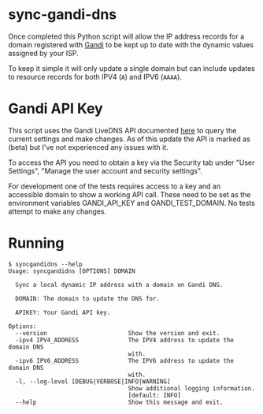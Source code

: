 # sync-gandi-dns

Once completed this Python script will allow the IP address records for a domain registered with 
[Gandi](https://www.gandi.net) to be kept up to date with the dynamic values assigned by your ISP.

To keep it simple it will only update a single domain but can include updates to resource records for both IPV4 (`A`) 
and IPV6 (`AAAA`).

# Gandi API Key

This script uses the Gandi LiveDNS API documented [here](https://api.gandi.net/docs/livedns/) to query the current
settings and make changes. As of this update the API is marked as (beta) but I've not experienced any issues with it.

To access the API you need to obtain a key via the Security tab under "User Settings", 
"Manage the user account and security settings".

For development one of the tests requires access to a key and an accessible domain to show a working API call. These
need to be set as the environment variables GANDI_API_KEY and GANDI_TEST_DOMAIN. No tests attempt to make any changes.

# Running

```
$ syncgandidns --help
Usage: syncgandidns [OPTIONS] DOMAIN

  Sync a local dynamic IP address with a domain on Gandi DNS.

  DOMAIN: The domain to update the DNS for.

  APIKEY: Your Gandi API key.

Options:
  --version                       Show the version and exit.
  -ipv4 IPV4_ADDRESS              The IPV4 address to update the domain DNS
                                  with.
  -ipv6 IPV6_ADDRESS              The IPV6 address to update the domain DNS
                                  with.
  -l, --log-level [DEBUG|VERBOSE|INFO|WARNING]
                                  Show additional logging information.
                                  [default: INFO]
  --help                          Show this message and exit.
```
